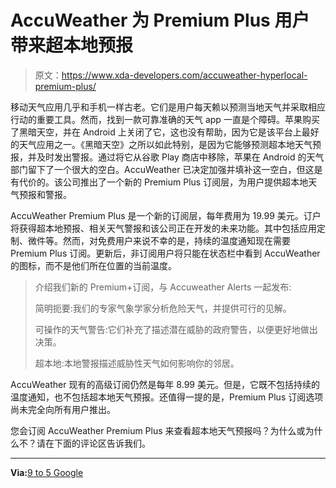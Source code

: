 # AccuWeather 为 Premium Plus 用户带来超本地预报

> 原文：<https://www.xda-developers.com/accuweather-hyperlocal-premium-plus/>

移动天气应用几乎和手机一样古老。它们是用户每天赖以预测当地天气并采取相应行动的重要工具。然而，找到一款可靠准确的天气 app 一直是个障碍。苹果购买了黑暗天空，并在 Android 上关闭了它，这也没有帮助，因为它是该平台上最好的天气应用之一。《黑暗天空》之所以如此特别，是因为它能够预测超本地天气预报，并及时发出警报。通过将它从谷歌 Play 商店中移除，苹果在 Android 的天气部门留下了一个很大的空白。AccuWeather 已决定加强并填补这一空白，但这是有代价的。该公司推出了一个新的 Premium Plus 订阅层，为用户提供超本地天气预报和警报。

AccuWeather Premium Plus 是一个新的订阅层，每年费用为 19.99 美元。订户将获得超本地预报、相关天气警报和该公司正在开发的未来功能。其中包括应用定制、微件等。然而，对免费用户来说不幸的是，持续的温度通知现在需要 Premium Plus 订阅。更新后，非订阅用户将只能在状态栏中看到 AccuWeather 的图标，而不是他们所在位置的当前温度。

> 介绍我们新的 Premium+订阅，与 Accuweather Alerts 一起发布:
> 
> 简明扼要:我们的专家气象学家分析危险天气，并提供可行的见解。
> 
> 可操作的天气警告:它们补充了描述潜在威胁的政府警告，以便更好地做出决策。
> 
> 超本地:本地警报描述威胁性天气如何影响你的邻居。

AccuWeather 现有的高级订阅仍然是每年 8.99 美元。但是，它既不包括持续的温度通知，也不包括超本地天气预报。还值得一提的是，Premium Plus 订阅选项尚未完全向所有用户推出。

您会订阅 AccuWeather Premium Plus 来查看超本地天气预报吗？为什么或为什么不？请在下面的评论区告诉我们。

* * *

**Via:**[9 to 5 Google](https://9to5google.com/2022/04/13/accuweather-weather-notifications-subscription/)